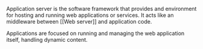 Application server is the software framework that provides and environment for hosting and running web applications or services. It acts like an middleware between [[Web server]] and application code.

Applications are focused on running and managing the web application itself, handling dynamic content.